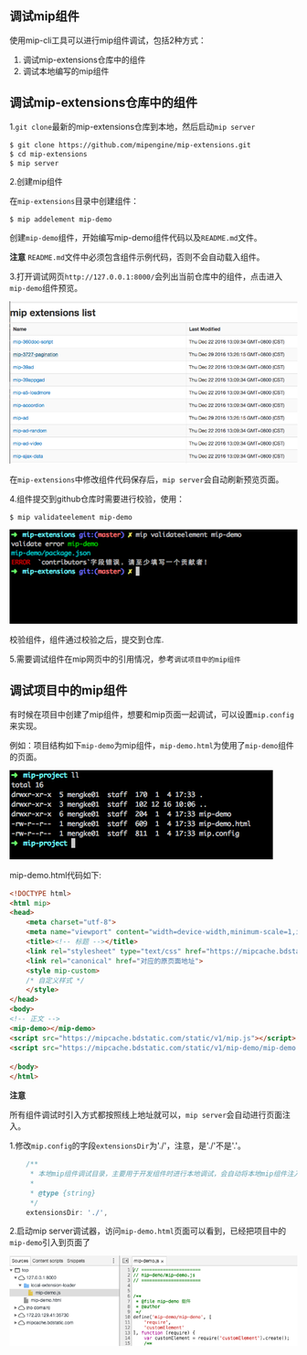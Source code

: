 调试mip组件
---

使用mip-cli工具可以进行mip组件调试，包括2种方式：

1. 调试mip-extensions仓库中的组件
2. 调试本地编写的mip组件


## 调试mip-extensions仓库中的组件

1.`git clone`最新的mip-extensions仓库到本地，然后启动`mip server`

```
$ git clone https://github.com/mipengine/mip-extensions.git
$ cd mip-extensions
$ mip server
```

2.创建mip组件

在`mip-extensions`目录中创建组件：

```
$ mip addelement mip-demo
```

创建`mip-demo`组件，开始编写mip-demo组件代码以及`README.md`文件。

**注意**
`README.md`文件中必须包含组件示例代码，否则不会自动载入组件。

3.打开调试网页`http://127.0.0.1:8000/`会列出当前仓库中的组件，点击进入`mip-demo`组件预览。

![mip-extensions-list](./example/mip-extensions-list.png)

在`mip-extensions`中修改组件代码保存后，`mip server`会自动刷新预览页面。

4.组件提交到github仓库时需要进行校验，使用：

```
$ mip validateelement mip-demo
```

![mip-etensions-validate](./example/mip-etensions-validate.png)

校验组件，组件通过校验之后，提交到仓库.

5.需要调试组件在mip网页中的引用情况，参考`调试项目中的mip组件`

## 调试项目中的mip组件

有时候在项目中创建了mip组件，想要和mip页面一起调试，可以设置`mip.config`来实现。

例如：项目结构如下`mip-demo`为mip组件，`mip-demo.html`为使用了`mip-demo`组件的页面。

![mip-demo-debug](./example/mip-demo-debug.png)

mip-demo.html代码如下:

```html
<!DOCTYPE html>
<html mip>
<head>
    <meta charset="utf-8">
    <meta name="viewport" content="width=device-width,minimum-scale=1,initial-scale=1">
    <title><!-- 标题 --></title>
    <link rel="stylesheet" type="text/css" href="https://mipcache.bdstatic.com/static/v1/mip.css">
    <link rel="canonical" href="对应的原页面地址">
    <style mip-custom>
    /* 自定义样式 */
    </style>
</head>
<body>
<!-- 正文 -->
<mip-demo></mip-demo>
<script src="https://mipcache.bdstatic.com/static/v1/mip.js"></script>
<script src="https://mipcache.bdstatic.com/static/v1/mip-demo/mip-demo.js"></script>

</body>
</html>
```

**注意**

所有组件调试时引入方式都按照线上地址就可以，`mip server`会自动进行页面注入。


1.修改`mip.config`的字段`extensionsDir`为'./'，注意，是'./'不是'.'。

```javascript
    /**
     * 本地mip组件调试目录，主要用于开发组件时进行本地调试，会自动将本地mip组件注入到当前访问的页面中去
     *
     * @type {string}
     */
    extensionsDir: './',
```

2.启动mip server调试器，访问`mip-demo.html`页面可以看到，已经把项目中的`mip-demo`引入到页面了

![mip-demo-project](./example/mip-demo-project.png)

